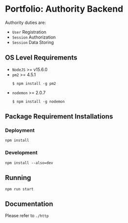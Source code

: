 # Portfolio: Authority Backend

Authority duties are:
- `User` Registration
- `Session` Authorization
- `Session` Data Storing

## OS Level Requirements
- `NodeJS` >= v15.6.0
- `pm2` >= 4.5.1
    ```
    $ npm install -g pm2
    ```
- `nodemon` >= 2.0.7
    ```
    $ npm install -g nodemon
    ```

## Package Requirement Installations
### Deployment
```
npm install
```

### Development
```
npm install --also=dev
```

## Running
```
npm run start
```

## Documentation

Please refer to `./http`